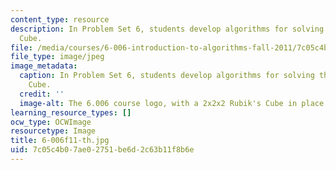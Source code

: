 ```yaml
---
content_type: resource
description: In Problem Set 6, students develop algorithms for solving the 2x2x2 Rubik's
  Cube.
file: /media/courses/6-006-introduction-to-algorithms-fall-2011/7c05c4b07ae02751be6d2c63b11f8b6e_6-006f11-th.jpg
file_type: image/jpeg
image_metadata:
  caption: In Problem Set 6, students develop algorithms for solving the 2x2x2 Rubik's
    Cube.
  credit: ''
  image-alt: The 6.006 course logo, with a 2x2x2 Rubik's Cube in place of each zero.
learning_resource_types: []
ocw_type: OCWImage
resourcetype: Image
title: 6-006f11-th.jpg
uid: 7c05c4b0-7ae0-2751-be6d-2c63b11f8b6e
---
```

